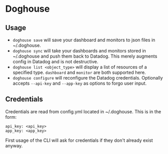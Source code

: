 Doghouse
=======

## Usage 
- `doghouse save` will save your dashboard and monitors to json files in ~/.doghouse. 
- `doghouse sync` will take your dashboards and monitors stored in ~/.doghouse and push them back to Datadog. This merely augments config in Datadog and is not destructive. 
- `doghouse list <object_type>` will display a list of resources of a specified type. `dashboard` and `monitor` are both supported here.
- `doghouse configure` will reconfigure the Datadog credentials. Optionally accepts `--api-key` and `--app-key` as options to forgo user input. 
## Credentials
Credentials are read from config.yml located in ~/.doghouse. This is in the form:
```
api_key: <api_key>
app_key: <app_key>
```

First usage of the CLI will ask for credentials if they don't already exist anyway.
